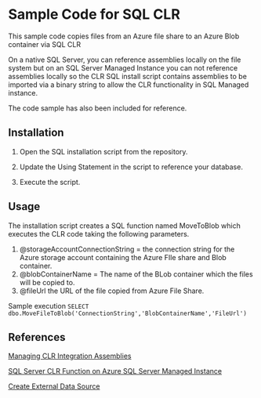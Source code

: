 # Sample Code for SQL CLR 

This sample code copies files from an Azure file share to an Azure Blob container via SQL CLR

On a native SQL Server, you can reference assemblies locally on the file system but on an SQL Server Managed Instance you  can not reference assemblies locally so the CLR SQL install script contains assemblies to be imported via a binary string to allow the CLR functionality in SQL Managed instance.

The code sample has also been included for reference.

## Installation

1. Open the SQL installation script from the repository.

2. Update the Using Statement in the script to reference your database.

3. Execute the script.

## Usage

The installation script creates a  SQL function named MoveToBlob which executes the CLR code taking the following parameters.

1. @storageAccountConnectionString = the connection string for the Azure storage account containing the Azure FIle share and Blob container.
2. @blobContainerName = The name of the BLob container which the files will be copied to.
3. @fileUrl the URL of the file copied from Azure File Share.

Sample execution 
` SELECT dbo.MoveFileToBlob('ConnectionString','BlobContainerName','FileUrl') `




## References 

[Managing CLR Integration Assemblies](https://docs.microsoft.com/en-us/sql/relational-databases/clr-integration/assemblies/managing-clr-integration-assemblies?view=sql-server-ver16)

[SQL Server CLR Function on Azure SQL Server Managed Instance](https://thedatacrew.com/sql-server-clr-function-on-azure-sql-server-managed-instance/)

[Create External Data Source](https://docs.microsoft.com/en-us/sql/t-sql/statements/create-external-data-source-transact-sql?view=azuresqldb-mi-current&preserve-view=true&tabs=dedicated)
